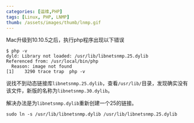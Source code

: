 ```yaml
---
categories: [运维,PHP]
tags: [Linux, PHP, LNMP]
thumb: /assets/images/thumb/lnmp.gif
---
```



Mac升级到10.10.5之后，执行php程序出现以下错误

    $ php -v
    dyld: Library not loaded: /usr/lib/libnetsnmp.25.dylib
    Referenced from: /usr/local/bin/php
      Reason: image not found
    [1]    3290 trace trap  php -v

说找不到动态链接库`libnetsnmp.25.dylib`，查看`/usr/lib/`目录，发现确实没有该文件，新版的名称为`libnetsnmp.30.dylib`。

解决办法是为`libnetsnmp.dylib`重新创建一个25的链接。

    sudo ln -s /usr/lib/libnetsnmp.dylib /usr/lib/libnetsnmp.25.dylib
